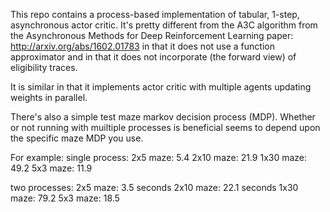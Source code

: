 This repo contains a process-based implementation of tabular, 1-step,
asynchronous actor critic. It's pretty different from the A3C 
algorithm from the Asynchronous Methods for Deep 
Reinforcement Learning paper: http://arxiv.org/abs/1602.01783
in that it does not use a function approximator and in that it
does not incorporate (the forward view) of eligibility traces.

It is similar in that it implements actor critic
with multiple agents updating weights in parallel.

There's also a simple test maze markov decision process (MDP).
Whether or not running with muiltiple processes is beneficial
seems to depend upon the specific maze MDP you use.

For example:
single process:
2x5 maze: 5.4
2x10 maze: 21.9
1x30 maze: 49.2
5x3 maze: 11.9

two processes:
2x5 maze: 3.5 seconds
2x10 maze: 22.1 seconds
1x30 maze: 79.2
5x3 maze: 18.5